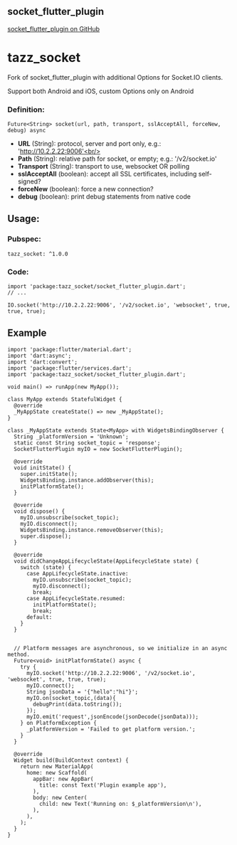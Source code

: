 
## socket_flutter_plugin

[socket_flutter_plugin on GitHub](https://github.com/toanphung/socket_flutter_plugin)


# tazz_socket
Fork of socket_flutter_plugin with additional Options for Socket.IO clients.


Support both Android and iOS, custom Options only on Android


### Definition:
```
Future<String> socket(url, path, transport, sslAcceptAll, forceNew, debug) async
```
* **URL** (String): protocol, server and port only, e.g.: 'http://10.2.2.22:9006'<br/>
* **Path** (String): relative path for socket, or empty; e.g.: '/v2/socket.io'<br/>
* **Transport** (String): transport to use, websocket OR polling<br/>
* **sslAcceptAll** (boolean): accept all SSL certificates, including self-signed?<br/>
* **forceNew** (boolean): force a new connection?<br/>
* **debug** (boolean): print debug statements from native code<br/>

## Usage:

### Pubspec:
```
tazz_socket: ^1.0.0
```

### Code:
```
import 'package:tazz_socket/socket_flutter_plugin.dart';
// ...

IO.socket('http://10.2.2.22:9006', '/v2/socket.io', 'websocket', true, true, true);
```


## Example
```
import 'package:flutter/material.dart';
import 'dart:async';
import 'dart:convert';
import 'package:flutter/services.dart';
import 'package:tazz_socket/socket_flutter_plugin.dart';

void main() => runApp(new MyApp());

class MyApp extends StatefulWidget {
  @override
  _MyAppState createState() => new _MyAppState();
}

class _MyAppState extends State<MyApp> with WidgetsBindingObserver {
  String _platformVersion = 'Unknown';
  static const String socket_topic = 'response';
  SocketFlutterPlugin myIO = new SocketFlutterPlugin();

  @override
  void initState() {
    super.initState();
    WidgetsBinding.instance.addObserver(this);
    initPlatformState();
  }

  @override
  void dispose() {
    myIO.unsubscribe(socket_topic);
    myIO.disconnect();
    WidgetsBinding.instance.removeObserver(this);
    super.dispose();
  }

  @override
  void didChangeAppLifecycleState(AppLifecycleState state) {
    switch (state) {
      case AppLifecycleState.inactive:
        myIO.unsubscribe(socket_topic);
        myIO.disconnect();
        break;
      case AppLifecycleState.resumed:
        initPlatformState();
        break;
      default:
    }
  }


  // Platform messages are asynchronous, so we initialize in an async method.
  Future<void> initPlatformState() async {
    try {
      myIO.socket('http://10.2.2.22:9006', '/v2/socket.io', 'websocket', true, true, true);
      myIO.connect();
      String jsonData = '{"hello":"hi"}';
      myIO.on(socket_topic,(data){
        debugPrint(data.toString());
      });
      myIO.emit('request',jsonEncode(jsonDecode(jsonData)));
    } on PlatformException {
      _platformVersion = 'Failed to get platform version.';
    }
  }

  @override
  Widget build(BuildContext context) {
    return new MaterialApp(
      home: new Scaffold(
        appBar: new AppBar(
          title: const Text('Plugin example app'),
        ),
        body: new Center(
          child: new Text('Running on: $_platformVersion\n'),
        ),
      ),
    );
  }
}

```
